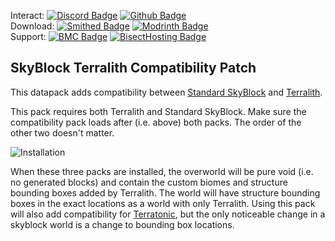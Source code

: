 Interact:	[![Discord Badge](https://img.shields.io/badge/_-Discord-black?logo=discord&logoColor=%235865F2&labelColor=black&color=%235865F2)](https://discord.gg/mzWSZuGatd)
[![Github Badge](https://img.shields.io/badge/_-GitHub-black?logo=github&logoColor=white&labelColor=%23181717&color=white&)](https://github.com/BluePsychoRanger/SkyBlock_Collection)  
Download: [![Smithed Badge](https://img.shields.io/badge/_-Smithed-black?logo=hackthebox&logoColor=%231b48c4&labelColor=black&color=%231b48c4)](https://smithed.net/packs/sky-void-terralith)
[![Modrinth Badge](https://img.shields.io/badge/_-Modrinth-black?logo=modrinth&logoColor=%2300AF5C&labelColor=black&color=%2300AF5C)](https://modrinth.com/datapack/sky-void-terralith)  
Support: [![BMC Badge](https://img.shields.io/badge/_%20-Buy%20Me%20a%20Coffee-black?logo=buymeacoffee&logoColor=%23FFDD00&labelColor=black&color=%23FFDD00)](https://bmc.link/bluepsychoranger)
[![BisectHosting Badge](https://img.shields.io/badge/Rent%20a%20Server-black?logo=bisecthosting&logoColor=%2306ddff&labelColor=%23030525&color=%2337e3f3)](https://www.bisecthosting.com/skyvoid)
## SkyBlock Terralith Compatibility Patch
This datapack adds compatibility between [Standard SkyBlock](https://smithed.net/packs/standard-skyblock) and [Terralith](https://modrinth.com/datapack/terralith). 

This pack requires both Terralith and Standard SkyBlock. Make sure the compatibility pack loads after (i.e. above) both packs. The order of the other two doesn't matter.

![Installation](https://raw.githubusercontent.com/BluePsychoRanger/SkyBlock_Collection/main/images/skyvoid_terralith.png)

When these three packs are installed, the overworld will be pure void (i.e. no generated blocks) and contain the custom biomes and structure bounding boxes added by Terralith. The world will have structure bounding boxes in the exact locations as a world with only Terralith. Using this pack will also add compatibility for [Terratonic](https://modrinth.com/datapack/terratonic), but the only noticeable change in a skyblock world is a change to bounding box locations.
